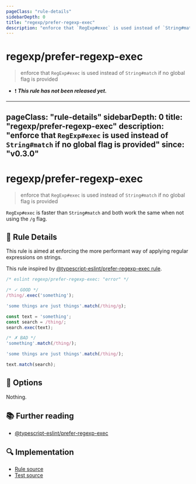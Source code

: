 ```yaml
---
pageClass: "rule-details"
sidebarDepth: 0
title: "regexp/prefer-regexp-exec"
description: "enforce that `RegExp#exec` is used instead of `String#match` if no global flag is provided"
---
```

# regexp/prefer-regexp-exec

> enforce that `RegExp#exec` is used instead of `String#match` if no global flag is provided

- :exclamation: <badge text="This rule has not been released yet." vertical="middle" type="error"> ***This rule has not been released yet.*** </badge>

---
pageClass: "rule-details"
sidebarDepth: 0
title: "regexp/prefer-regexp-exec"
description: "enforce that `RegExp#exec` is used instead of `String#match` if no global flag is provided"
since: "v0.3.0"
---
# regexp/prefer-regexp-exec

> enforce that `RegExp#exec` is used instead of `String#match` if no global flag is provided

`RegExp#exec` is faster than `String#match` and both work the same when not using the `/g` flag.

## :book: Rule Details

This rule is aimed at enforcing the more performant way of applying regular expressions on strings.

This rule inspired by [@typescript-eslint/prefer-regexp-exec rule](https://github.com/typescript-eslint/typescript-eslint/blob/master/packages/eslint-plugin/docs/rules/prefer-regexp-exec.md).

<eslint-code-block>

```js
/* eslint regexp/prefer-regexp-exec: "error" */

/* ✓ GOOD */
/thing/.exec('something');

'some things are just things'.match(/thing/g);

const text = 'something';
const search = /thing/;
search.exec(text);

/* ✗ BAD */
'something'.match(/thing/);

'some things are just things'.match(/thing/);

text.match(search);
```

</eslint-code-block>

## :wrench: Options

Nothing.

## :books: Further reading

- [@typescript-eslint/prefer-regexp-exec](https://github.com/typescript-eslint/typescript-eslint/blob/master/packages/eslint-plugin/docs/rules/prefer-regexp-exec.md)

## :mag: Implementation

- [Rule source](https://github.com/ota-meshi/eslint-plugin-regexp/blob/master/lib/rules/prefer-regexp-exec.ts)
- [Test source](https://github.com/ota-meshi/eslint-plugin-regexp/blob/master/tests/lib/rules/prefer-regexp-exec.ts)
